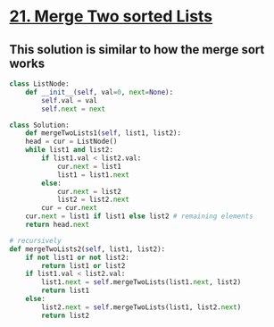 # [21. Merge Two sorted Lists](https://leetcode.com/problems/merge-two-sorted-lists/)

## This solution is similar to how the merge sort works
~~~Python
class ListNode:
    def __init__(self, val=0, next=None):
        self.val = val
        self.next = next

class Solution:
    def mergeTwoLists1(self, list1, list2):
    head = cur = ListNode()
    while list1 and list2:
        if list1.val < list2.val:
            cur.next = list1
            list1 = list1.next
        else:
            cur.next = list2
            list2 = list2.next
        cur = cur.next
    cur.next = list1 if list1 else list2 # remaining elements
    return head.next
~~~

~~~Python
# recursively    
def mergeTwoLists2(self, list1, list2):
    if not list1 or not list2:
        return list1 or list2
    if list1.val < list2.val:
        list1.next = self.mergeTwoLists(list1.next, list2)
        return list1
    else:
        list2.next = self.mergeTwoLists(list1, list2.next)
        return list2
~~~

